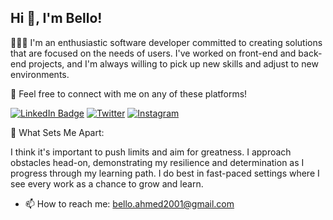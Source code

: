 ## Hi 👋, I'm Bello!

👨🏾‍💻 I'm an enthusiastic software developer committed to creating solutions that are focused on the needs of users. I've worked on front-end and back-end projects, and I'm always willing to pick up new skills and adjust to new environments.

💬 Feel free to connect with me on any of these platforms!

[![LinkedIn Badge](https://img.shields.io/badge/linkedin-%230077B5.svg?style=for-the-badge&logo=linkedin&logoColor=white)](https://www.https://www.linkedin.com/in/bello-s-ahmed-37a419221/)
[![Twitter](https://img.shields.io/badge/Twitter-%23000000.svg?style=for-the-badge&logo=X&logoColor=white)](https://x.com/bellosahmed)
[![Instagram](https://img.shields.io/badge/Instagram-%23E4405F.svg?style=for-the-badge&logo=Instagram&logoColor=white)](https://https://www.instagram.com/bellosahmed/)

🌱 What Sets Me Apart:

I think it's important to push limits and aim for greatness. I approach obstacles head-on, demonstrating my resilience and determination as I progress through my learning path. I do best in fast-paced settings where I see every work as a chance to grow and learn.

- 📫 How to reach me: bello.ahmed2001@gmail.com
